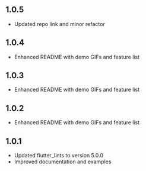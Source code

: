 ## 1.0.5

- Updated repo link and minor refactor

## 1.0.4

- Enhanced README with demo GIFs and feature list

## 1.0.3

- Enhanced README with demo GIFs and feature list

## 1.0.2

- Enhanced README with demo GIFs and feature list

## 1.0.1

- Updated flutter_lints to version 5.0.0
- Improved documentation and examples
